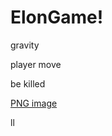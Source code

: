# ElonGame!

gravity

player move

be killed

[PNG image](https://user-images.githubusercontent.com/44978117/229370641-ab44f5d6-b431-4fc2-b2df-e07379164ebd.png)


<light>ll</light>
